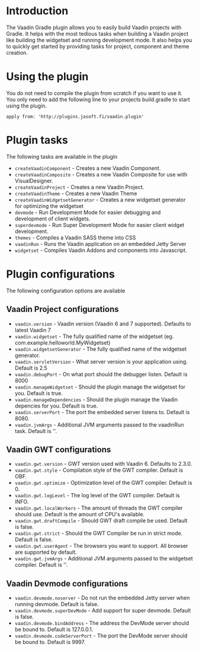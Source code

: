 # Introduction
The Vaadin Gradle plugin allows you to easily build Vaadin projects with Gradle. It helps with the most tedious tasks when building a Vaadin project like building the widgetset and running development mode. It also helps you to quickly get started by providing tasks for project, component and theme creation.


# Using the plugin
You do not need to compile the plugin from scratch if you want to use it. You only need to add the following line to your projects build.gradle to start using the plugin.

    apply from: 'http://plugins.jasoft.fi/vaadin.plugin'

# Plugin tasks
The following tasks are available in the plugin

* ``createVaadinComponent`` - Creates a new Vaadin Component.
* ``createVaadinComposite`` - Creates a new Vaadin Composite for use with VisualDesigner.
* ``createVaadinProject`` - Creates a new Vaadin Project.
* ``createVaadinTheme`` - Creates a new Vaadin Theme
* ``createVaadinWidgetsetGenerator`` - Creates a new widgetset generator for optimizing the widgetset
* ``devmode`` - Run Development Mode for easier debugging and development of client widgets.
* ``superdevmode`` - Run Super Development Mode for easier client widget development.
* ``themes`` - Compiles a Vaadin SASS theme into CSS
* ``vaadinRun`` - Runs the Vaadin application on an embedded Jetty Server
* ``widgetset`` - Compiles Vaadin Addons and components into Javascript.

# Plugin configurations
The following configuration options are available

## Vaadin Project configurations
* ``vaadin.version`` - Vaadin version (Vaadin 6 and 7 supported). Defaults to latest Vaadin 7
* ``vaadin.widgetset`` - The fully qualified name of the widgetset (eg. com.example.helloworld.MyWidgetset)
* ``vaadin.widgetsetGenerator`` - The fully qualified name of the widgetset generator.
* ``vaadin.servletVersion`` - What server version is your application using. Default is 2.5
* ``vaadin.debugPort`` - On what port should the debugger listen. Default is 8000
* ``vaadin.manageWidgetset`` - Should the plugin manage the widgetset for you. Default is true.
* ``vaadin.manageDependencies`` - Should the plugin manage the Vaadin depencies for you. Default is true.
* ``vaadin.serverPort`` - The port the embedded server listens to. Default is 8080.
* ``vaadin.jvmArgs`` - Additional JVM arguments passed to the vaadinRun task. Default is ''.

## Vaadin GWT configurations
* ``vaadin.gwt.version`` - GWT version used with Vaadin 6. Defaults to 2.3.0. 
* ``vaadin.gwt.style`` - Compilation style of the GWT compiler. Default is OBF.
* ``vaadin.gwt.optimize`` - Optimization level of the GWT compiler. Default is 0.
* ``vaadin.gwt.logLevel`` - The log level of the GWT compiler. Default is INFO.
* ``vaadin.gwt.localWorkers`` - The amount of threads the GWT compiler should use. Default is the amount of CPU's available.
* ``vaadin.gwt.draftCompile`` - Should GWT draft compile be used. Default is false.
* ``vaadin.gwt.strict`` - Should the GWT Compiler be run in strict mode. Default is false.
* ``vaadin.gwt.userAgent`` - The browsers you want to support. All browser are supported by default.
* ``vaadin.gwt.jvmArgs`` - Additional JVM arguments passed to the widgetset compiler. Default is ''.

## Vaadin Devmode configurations
* ``vaadin.devmode.noserver`` - Do not run the embedded Jetty server when running devmode. Default is false.
* ``vaadin.devmode.superDevMode`` - Add support for super devmode. Default is false.
* ``vaadin.devmode.bindAddress`` - The address the DevMode server should be bound to. Default is 127.0.0.1. 
* ``vaadin.devmode.codeServerPort`` - The port the DevMode server should be bound to. Default is 9997.

